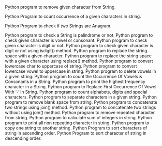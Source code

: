 Python program to remove given character from String.

Python Program to count occurrence of a given characters in string.

Python Program to check if two Strings are Anagram.

Python program to check a String is palindrome or not.
Python program to check given character is vowel or consonant.
Python program to check given character is digit or not.
Python program to check given character is digit or not using isdigit() method.
Python program to replace the string space with a given character.
Python program to replace the string space with a given character using replace() method.
Python program to convert lowercase char to uppercase of string.
Python program to convert lowercase vowel to uppercase in string.
Python program to delete vowels in a given string.
Python program to count the Occurrence Of Vowels & Consonants in a String.
Python program to print the highest frequency character in a String.
Python program to Replace First Occurrence Of Vowel With ‘-‘ in String.
Python program to count alphabets, digits and special characters.
Python program to separate characters in a given string.
Python program to remove blank space from string.
Python program to concatenate two strings using join() method.
Python program to concatenate two strings without using join() method.
Python program to remove repeated character from string.
Python program to calculate sum of integers in string.
Python program to print all non repeating character in string.
Python program to copy one string to another string.
Python Program to sort characters of string in ascending order.
Python Program to sort character of string in descending order.
